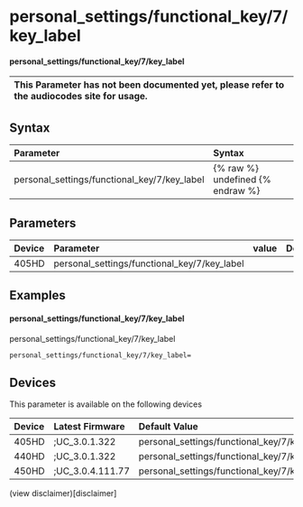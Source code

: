 ﻿---
description: personal_settings/functional_key/7/key_label
search:
    keywords: ['personal_settings','functional_key','7','key_label']
---

# personal_settings/functional_key/7/key_label

#### personal_settings/functional_key/7/key_label


| This Parameter has not been documented yet, please refer to the audiocodes site for usage.  |
| :--- |

## Syntax
| Parameter | Syntax |
| :--- | :--- |
|personal_settings/functional_key/7/key_label | {% raw %} undefined {% endraw %} |

## Parameters
|Device|Parameter|value|Description|
|:---|:---|:---|:---|
| 405HD | personal_settings/functional_key/7/key_label |  |  |

## Examples
#### personal_settings/functional_key/7/key_label

personal_settings/functional_key/7/key_label

```
personal_settings/functional_key/7/key_label=
```

## Devices
This parameter is available on the following devices

| Device | Latest Firmware | Default Value |
|:---|:---|:---|
| 405HD | ;UC_3.0.1.322 | personal_settings/functional_key/7/key_label= 
| 440HD | ;UC_3.0.1.322 | personal_settings/functional_key/7/key_label= 
| 450HD | ;UC_3.0.4.111.77 | personal_settings/functional_key/7/key_label= 

(view disclaimer)[disclaimer]
